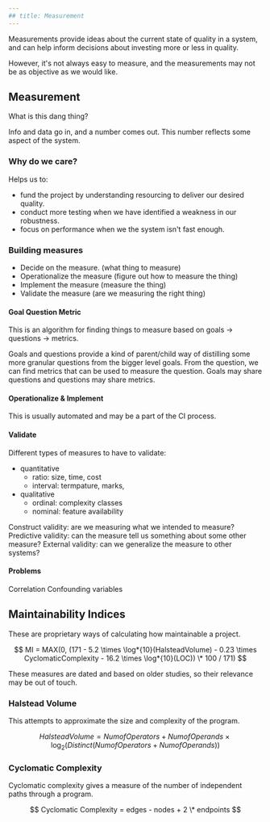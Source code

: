 ```yaml
---
## title: Measurement
---
```


Measurements provide ideas about the current state of quality in a system, and
can help inform decisions about investing more or less in quality.

However, it's not always easy to measure, and the measurements may not be as
objective as we would like.

## Measurement

What is this dang thing?

Info and data go in, and a number comes out. This number reflects some aspect of
the system.

### Why do we care?

Helps us to:

- fund the project by understanding resourcing to deliver our desired quality.
- conduct more testing when we have identified a weakness in our robustness.
- focus on performance when we the system isn't fast enough.

### Building measures

- Decide on the measure. (what thing to measure)
- Operationalize the measure (figure out how to measure the thing)
- Implement the measure (measure the thing)
- Validate the measure (are we measuring the right thing)

#### Goal Question Metric

This is an algorithm for finding things to measure based on goals -> questions ->
metrics.

Goals and questions provide a kind of parent/child way of distilling some more
granular questions from the bigger level goals. From the question, we can
find metrics that can be used to measure the question. Goals may share questions
and questions may share metrics.

#### Operationalize & Implement

This is usually automated and may be a part of the CI process.

#### Validate

Different types of measures to have to validate:

- quantitative
  - ratio: size, time, cost
  - interval: termpature, marks,
- qualitative
  - ordinal: complexity classes
  - nominal: feature availability

Construct validity: are we measuring what we intended to measure?
Predictive validity: can the measure tell us something about some other measure?
External validity: can we generalize the measure to other systems?

#### Problems

Correlation
Confounding variables

## Maintainability Indices

These are proprietary ways of calculating how maintainable a project.

$$ MI = MAX(0, (171 - 5.2 \times \log*{10}(HalsteadVolume) - 0.23 \times CyclomaticComplexity - 16.2 \times \log*{10}(LOC)) \* 100 / 171) $$

These measures are dated and based on older studies, so their relevance may be
out of touch.

### Halstead Volume

This attempts to approximate the size and complexity of the program.

$$ Halstead Volume = Num of Operators + Num of Operands \times \log_2(Distinct(Num of Operators + Num of Operands)) $$

### Cyclomatic Complexity

Cyclomatic complexity gives a measure of the number of independent paths through
a program.

$$ Cyclomatic Complexity = edges - nodes + 2 \* endpoints $$
